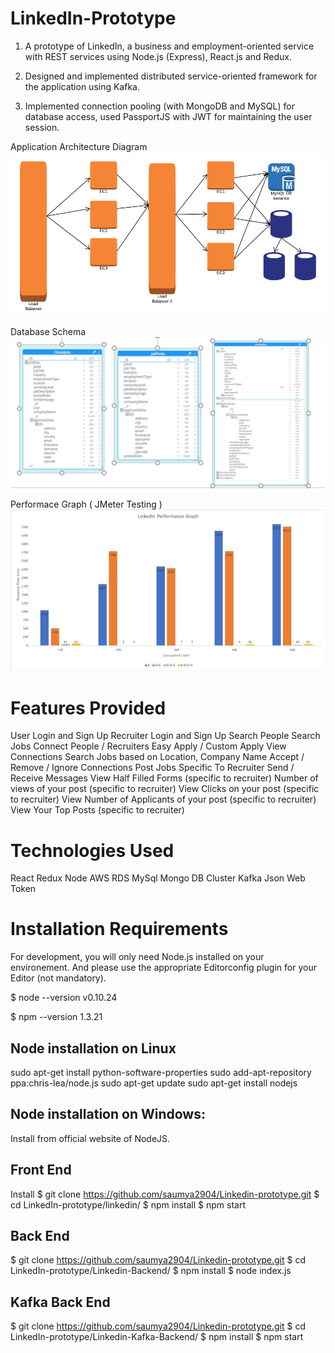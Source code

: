 # LinkedIn-Prototype

1. A prototype of LinkedIn, a business and employment-oriented service with REST services using Node.js (Express), React.js and Redux.

2.	Designed and implemented distributed service-oriented framework for the application using Kafka.

3. Implemented connection pooling (with MongoDB and MySQL) for database access, used PassportJS with JWT for maintaining the user session. 

Application Architecture Diagram
![alt text](https://github.com/saumya2904/Linkedin-prototype/blob/master/Project%20Images/Architecture%20Diag.png)

Database Schema
![alt text](https://github.com/saumya2904/Linkedin-prototype/blob/master/Project%20Images/Database%20Schema.PNG)

Performace Graph ( JMeter Testing )
![alt text](https://github.com/saumya2904/Linkedin-prototype/blob/master/Project%20Images/Performance%20Graph.jpg)

# Features Provided
User Login and Sign Up
Recruiter Login and Sign Up
Search People
Search Jobs
Connect People / Recruiters
Easy Apply / Custom Apply
View Connections
Search Jobs based on Location, Company Name
Accept / Remove / Ignore Connections
Post Jobs
Specific To Recruiter
Send / Receive Messages
View Half Filled Forms (specific to recruiter)
Number of views of your post (specific to recruiter)
View Clicks on your post (specific to recruiter)
View Number of Applicants of your post (specific to recruiter)
View Your Top Posts (specific to recruiter)

# Technologies Used

React
Redux
Node
AWS RDS MySql
Mongo DB Cluster
Kafka
Json Web Token

# Installation Requirements
For development, you will only need Node.js installed on your environement. And please use the appropriate Editorconfig plugin for your Editor (not mandatory).

$ node --version
v0.10.24

$ npm --version
1.3.21

## Node installation on Linux
sudo apt-get install python-software-properties
sudo add-apt-repository ppa:chris-lea/node.js
sudo apt-get update
sudo apt-get install nodejs

## Node installation on Windows:
Install from official website of NodeJS.

## Front End
Install
$ git clone https://github.com/saumya2904/Linkedin-prototype.git
$ cd LinkedIn-prototype/linkedin/
$ npm install
$ npm start

## Back End
$ git clone https://github.com/saumya2904/Linkedin-prototype.git
$ cd LinkedIn-prototype/Linkedin-Backend/
$ npm install
$ node index.js

## Kafka Back End
$ git clone https://github.com/saumya2904/Linkedin-prototype.git
$ cd LinkedIn-prototype/Linkedin-Kafka-Backend/
$ npm install
$ npm start

